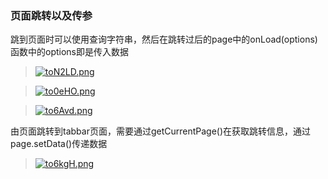 ### 页面跳转以及传参

跳到页面时可以使用查询字符串，然后在跳转过后的page中的onLoad(options)函数中的options即是传入数据

> [![toN2LD.png](https://s1.ax1x.com/2020/06/10/toN2LD.png)](https://imgchr.com/i/toN2LD)



> [![to0eHO.png](https://s1.ax1x.com/2020/06/10/to0eHO.png)](https://imgchr.com/i/to0eHO)



> [![to6Avd.png](https://s1.ax1x.com/2020/06/10/to6Avd.png)](https://imgchr.com/i/to6Avd)



由页面跳转到tabbar页面，需要通过getCurrentPage()在获取跳转信息，通过page.setData()传递数据

> [![to6kgH.png](https://s1.ax1x.com/2020/06/10/to6kgH.png)](https://imgchr.com/i/to6kgH)













